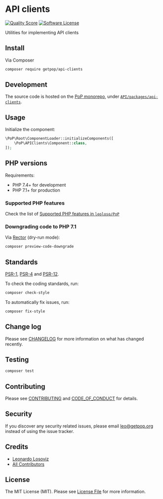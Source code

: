 # API clients

<!-- [![Build Status][ico-travis]][link-travis] -->
[![Quality Score][ico-code-quality]][link-code-quality]
[![Software License][ico-license]](LICENSE.md)

<!--
[![Latest Version on Packagist][ico-version]][link-packagist]
[![Coverage Status][ico-scrutinizer]][link-scrutinizer]
[![Total Downloads][ico-downloads]][link-downloads]
-->

Utilities for implementing API clients

## Install

Via Composer

``` bash
composer require getpop/api-clients
```

## Development

The source code is hosted on the [PoP monorepo](https://github.com/leoloso/PoP), under [`API/packages/api-clients`](https://github.com/leoloso/PoP/tree/master/layers/API/packages/api-clients).

## Usage

Initialize the component:

``` php
\PoP\Root\ComponentLoader::initializeComponents([
    \PoP\APIClients\Component::class,
]);
```

## PHP versions

Requirements:

- PHP 7.4+ for development
- PHP 7.1+ for production

### Supported PHP features

Check the list of [Supported PHP features in `leoloso/PoP`](https://github.com/leoloso/PoP/#supported-php-features)

### Downgrading code to PHP 7.1

Via [Rector](https://github.com/rectorphp/rector) (dry-run mode):

```bash
composer preview-code-downgrade
```

## Standards

[PSR-1](https://www.php-fig.org/psr/psr-1), [PSR-4](https://www.php-fig.org/psr/psr-4) and [PSR-12](https://www.php-fig.org/psr/psr-12).

To check the coding standards, run:

``` bash
composer check-style
```

To automatically fix issues, run:

``` bash
composer fix-style
```

## Change log

Please see [CHANGELOG](CHANGELOG.md) for more information on what has changed recently.

## Testing

``` bash
composer test
```

## Contributing

Please see [CONTRIBUTING](CONTRIBUTING.md) and [CODE_OF_CONDUCT](CODE_OF_CONDUCT.md) for details.

## Security

If you discover any security related issues, please email leo@getpop.org instead of using the issue tracker.

## Credits

- [Leonardo Losoviz][link-author]
- [All Contributors][link-contributors]

## License

The MIT License (MIT). Please see [License File](LICENSE.md) for more information.

[ico-version]: https://img.shields.io/packagist/v/getpop/api-clients.svg?style=flat-square
[ico-license]: https://img.shields.io/badge/license-MIT-brightgreen.svg?style=flat-square
[ico-travis]: https://img.shields.io/travis/getpop/api-clients/master.svg?style=flat-square
[ico-scrutinizer]: https://img.shields.io/scrutinizer/coverage/g/getpop/api-clients.svg?style=flat-square
[ico-code-quality]: https://img.shields.io/scrutinizer/g/getpop/api-clients.svg?style=flat-square
[ico-downloads]: https://img.shields.io/packagist/dt/getpop/api-clients.svg?style=flat-square

[link-packagist]: https://packagist.org/packages/getpop/api-clients
[link-travis]: https://travis-ci.org/getpop/api-clients
[link-scrutinizer]: https://scrutinizer-ci.com/g/getpop/api-clients/code-structure
[link-code-quality]: https://scrutinizer-ci.com/g/getpop/api-clients
[link-downloads]: https://packagist.org/packages/getpop/api-clients
[link-author]: https://github.com/getpop
[link-contributors]: ../../../../../../contributors
